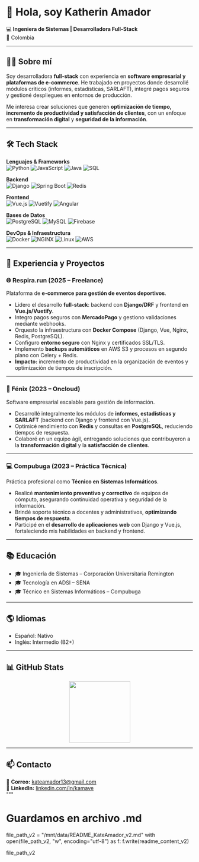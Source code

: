 # 👋 Hola, soy Katherin Amador  

💻 **Ingeniera de Sistemas | Desarrolladora Full-Stack**  
📍 Colombia  

---

## 🧑‍💼 Sobre mí  
Soy desarrolladora **full-stack** con experiencia en **software empresarial y plataformas de e-commerce**. He trabajado en proyectos donde desarrollé módulos críticos (informes, estadísticas, SARLAFT), integré pagos seguros y gestioné despliegues en entornos de producción.  

Me interesa crear soluciones que generen **optimización de tiempo, incremento de productividad y satisfacción de clientes**, con un enfoque en **transformación digital** y **seguridad de la información**.  

---

## 🛠️ Tech Stack  

**Lenguajes & Frameworks**  
![Python](https://img.shields.io/badge/Python-3776AB?style=for-the-badge&logo=python&logoColor=white) ![JavaScript](https://img.shields.io/badge/JavaScript-F7DF1E?style=for-the-badge&logo=javascript&logoColor=black) ![Java](https://img.shields.io/badge/Java-007396?style=for-the-badge&logo=java&logoColor=white) ![SQL](https://img.shields.io/badge/SQL-336791?style=for-the-badge&logo=postgresql&logoColor=white)  

**Backend**  
![Django](https://img.shields.io/badge/Django-092E20?style=for-the-badge&logo=django&logoColor=white) ![Spring Boot](https://img.shields.io/badge/Spring%20Boot-6DB33F?style=for-the-badge&logo=springboot&logoColor=white) ![Redis](https://img.shields.io/badge/Redis-DC382D?style=for-the-badge&logo=redis&logoColor=white)  

**Frontend**  
![Vue.js](https://img.shields.io/badge/Vue.js-42B883?style=for-the-badge&logo=vue.js&logoColor=white) ![Vuetify](https://img.shields.io/badge/Vuetify-1867C0?style=for-the-badge&logo=vuetify&logoColor=white) ![Angular](https://img.shields.io/badge/Angular-DD0031?style=for-the-badge&logo=angular&logoColor=white)  

**Bases de Datos**  
![PostgreSQL](https://img.shields.io/badge/PostgreSQL-316192?style=for-the-badge&logo=postgresql&logoColor=white) ![MySQL](https://img.shields.io/badge/MySQL-4479A1?style=for-the-badge&logo=mysql&logoColor=white) ![Firebase](https://img.shields.io/badge/Firebase-FFCA28?style=for-the-badge&logo=firebase&logoColor=black)  

**DevOps & Infraestructura**  
![Docker](https://img.shields.io/badge/Docker-2496ED?style=for-the-badge&logo=docker&logoColor=white) ![NGINX](https://img.shields.io/badge/Nginx-009639?style=for-the-badge&logo=nginx&logoColor=white) ![Linux](https://img.shields.io/badge/Linux-FCC624?style=for-the-badge&logo=linux&logoColor=black) ![AWS](https://img.shields.io/badge/AWS-232F3E?style=for-the-badge&logo=amazonaws&logoColor=white)  

---

## 💼 Experiencia y Proyectos  

### 🌐 Respira.run (2025 – Freelance)  
Plataforma de **e-commerce para gestión de eventos deportivos**.  
- Lidero el desarrollo **full-stack**: backend con **Django/DRF** y frontend en **Vue.js/Vuetify**.  
- Integro pagos seguros con **MercadoPago** y gestiono validaciones mediante webhooks.  
- Orquesto la infraestructura con **Docker Compose** (Django, Vue, Nginx, Redis, PostgreSQL).  
- Configuro **entorno seguro** con Nginx y certificados SSL/TLS.  
- Implemento **backups automáticos** en AWS S3 y procesos en segundo plano con Celery + Redis.  
- **Impacto:** incremento de productividad en la organización de eventos y optimización de tiempos de inscripción.  

---

### 🔹 Fénix (2023 – Oncloud)  
Software empresarial escalable para gestión de información.  
- Desarrollé integralmente los módulos de **informes, estadísticas y SARLAFT** (backend con Django y frontend con Vue.js).  
- Optimicé rendimiento con **Redis** y consultas en **PostgreSQL**, reduciendo tiempos de respuesta.  
- Colaboré en un equipo ágil, entregando soluciones que contribuyeron a la **transformación digital** y la **satisfacción de clientes**.  

---

### 💻 Compubuga (2023 – Práctica Técnica)  
Práctica profesional como **Técnico en Sistemas Informáticos**.  
- Realicé **mantenimiento preventivo y correctivo** de equipos de cómputo, asegurando continuidad operativa y seguridad de la información.  
- Brindé soporte técnico a docentes y administrativos, **optimizando tiempos de respuesta**.  
- Participé en el **desarrollo de aplicaciones web** con Django y Vue.js, fortaleciendo mis habilidades en backend y frontend.  

---

## 📚 Educación  
- 🎓 Ingeniería de Sistemas – Corporación Universitaria Remington  
- 🎓 Tecnología en ADSI – SENA  
- 🎓 Técnico en Sistemas Informáticos – Compubuga  

---

## 🌎 Idiomas  
- Español: Nativo  
- Inglés: Intermedio (B2+)  

---

## 📊 GitHub Stats  

<p align="center">  
  <img src="https://github-readme-stats.vercel.app/api/top-langs/?username=KateAmador&layout=compact&theme=tokyonight" height="165"/>  
</p>  

---

## 📫 Contacto  
📧 **Correo:** kateamador13@gmail.com  
💼 **LinkedIn:** [linkedin.com/in/kamave](https://www.linkedin.com/in/kamave/)  
"""

# Guardamos en archivo .md
file_path_v2 = "/mnt/data/README_KateAmador_v2.md"
with open(file_path_v2, "w", encoding="utf-8") as f:
    f.write(readme_content_v2)

file_path_v2
